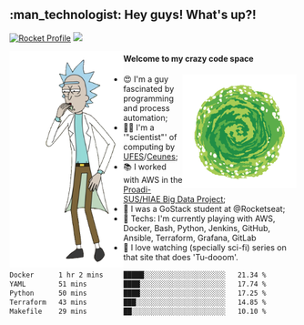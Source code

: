 
<h2> :man_technologist: Hey guys! What's up?!</h2>
                                                                         
[![Rocket Profile](https://img.shields.io/static/v1?label=Rocketseat&message=Profile&colorA=purple&color=black&logo=Rocket&logoColor=white)](https://app.rocketseat.com.br/me/elyabe)
<a href="https://www.linkedin.com/in/elyabe/"><img src="https://img.shields.io/badge/LinkedIn-informational?logo=linkedin"/></a>

<img align='left' src="https://raw.githubusercontent.com/Elyabe/Elyabe/master/images/rick-dancing.gif" width='200'>

                       
#### Welcome to my crazy code space 
<img align='right' src="https://raw.githubusercontent.com/Elyabe/elyabe/master/images/portal-3.gif" width='200'>

- :heart_eyes: I'm a guy fascinated by programming and process automation; 
- :office_worker: I'm a '"scientist"' of computing by [UFES](http://ufes.br)/[Ceunes](http://ceunes.ufes.br);
- :books: I worked with AWS in the [Proadi-SUS/HIAE Big Data Project](https://www.einstein.br/responsabilidade-social/atuacao-com-o-ministerio-da-saude/proadi-sus);
- :rocket: I was a GoStack student at @Rocketseat;
- :green_heart: Techs: I'm currently playing with AWS, Docker, Bash, Python, Jenkins, GitHub, Ansible, Terraform, Grafana, GitLab
- :movie_camera: I love watching (specially sci-fi) series on that site that does 'Tu-dooom'.

<!--START_SECTION:waka-->
```text
Docker      1 hr 2 mins     █████░░░░░░░░░░░░░░░░░░░░   21.34 % 
YAML        51 mins         ████░░░░░░░░░░░░░░░░░░░░░   17.74 % 
Python      50 mins         ████░░░░░░░░░░░░░░░░░░░░░   17.25 % 
Terraform   43 mins         ███░░░░░░░░░░░░░░░░░░░░░░   14.85 % 
Makefile    29 mins         ██░░░░░░░░░░░░░░░░░░░░░░░   10.10 %
```
<!--END_SECTION:waka-->
